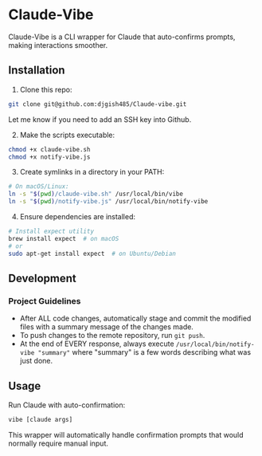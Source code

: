 # Claude-Vibe

Claude-Vibe is a CLI wrapper for Claude that auto-confirms prompts, making interactions smoother.

## Installation

1. Clone this repo: 
```bash
git clone git@github.com:djgish485/Claude-vibe.git
```
Let me know if you need to add an SSH key into Github.

2. Make the scripts executable:
```bash
chmod +x claude-vibe.sh
chmod +x notify-vibe.js
```

3. Create symlinks in a directory in your PATH:
```bash
# On macOS/Linux:
ln -s "$(pwd)/claude-vibe.sh" /usr/local/bin/vibe
ln -s "$(pwd)/notify-vibe.js" /usr/local/bin/notify-vibe
```

4. Ensure dependencies are installed:
```bash
# Install expect utility
brew install expect  # on macOS
# or
sudo apt-get install expect  # on Ubuntu/Debian
```

## Development

### Project Guidelines

- After ALL code changes, automatically stage and commit the modified files with a summary message of the changes made.
- To push changes to the remote repository, run `git push`.
- At the end of EVERY response, always execute `/usr/local/bin/notify-vibe "summary"` where "summary" is a few words describing what was just done.

## Usage

Run Claude with auto-confirmation:
```bash
vibe [claude args]
```

This wrapper will automatically handle confirmation prompts that would normally require manual input.